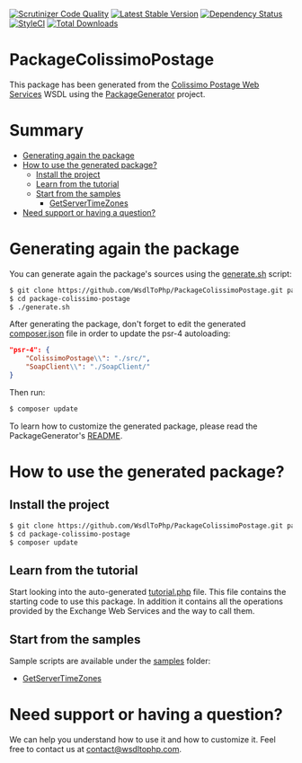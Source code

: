 [![Scrutinizer Code Quality](https://scrutinizer-ci.com/g/WsdlToPhp/PackageColissimoPostage/badges/quality-score.png?b=develop)](https://scrutinizer-ci.com/g/WsdlToPhp/PackageColissimoPostage/?branch=develop)
[![Latest Stable Version](https://poser.pugx.org/wsdltophp/package-colissimo-postage/v/stable)](https://packagist.org/packages/wsdltophp/package-colissimo-postage)
[![Dependency Status](https://www.versioneye.com/user/projects/55fc8608ddc3cf0014000209/badge.svg)](https://www.versioneye.com/user/projects/55fc8608ddc3cf0014000209)
[![StyleCI](https://styleci.io/repos/41913278/shield)](https://styleci.io/repos/41913278)
[![Total Downloads](https://poser.pugx.org/wsdltophp/package-colissimo-postage/downloads)](https://packagist.org/packages/wsdltophp/package-colissimo-postage)

# PackageColissimoPostage
This package has been generated from the [Colissimo Postage Web Services](https://ws.colissimo.fr/sls-ws/SlsServiceWS?wsdl) WSDL using the [PackageGenerator](https://github.com/WsdlToPhp/PackageGenerator) project.

# Summary
- [Generating again the package](#generating-again-the-package)
- [How to use the generated package?](#how-to-use-the-generated-package)
    - [Install the project](#install-the-project)
    - [Learn from the tutorial](#learn-from-the-tutorial)
    - [Start from the samples](#start-from-the-samples)
        - [GetServerTimeZones](samples/GetServerTimeZones.php)
- [Need support or having a question?](#need-support-or-having-a-question)

# Generating again the package
You can generate again the package's sources using the [generate.sh](generate.sh) script:
```bash
$ git clone https://github.com/WsdlToPhp/PackageColissimoPostage.git package-colissimo-postage
$ cd package-colissimo-postage
$ ./generate.sh
```
After generating the package, don't forget to edit the generated [composer.json](composer.json) file in order to update the psr-4 autoloading:
```json
"psr-4": {
    "ColissimoPostage\\": "./src/",
    "SoapClient\\": "./SoapClient/"
}
```
Then run:
```bash
$ composer update
```
 To learn how to customize the generated package, please read the PackageGenerator's [README](https://github.com/WsdlToPhp/PackageGenerator/blob/master/README.md).

# How to use the generated package?

## Install the project
```bash
$ git clone https://github.com/WsdlToPhp/PackageColissimoPostage.git package-colissimo-postage
$ cd package-colissimo-postage
$ composer update
```

## Learn from the tutorial
Start looking into the auto-generated [tutorial.php](tutorial.php) file. This file contains the starting code to use this package. In addition it contains all the operations provided by the Exchange Web Services and the way to call them.

## Start from the samples
Sample scripts are available under the [samples](samples) folder:

- [GetServerTimeZones](samples/GetServerTimeZones.php)

# Need support or having a question?
We can help you understand how to use it and how to customize it. Feel free to contact us at contact@wsdltophp.com.